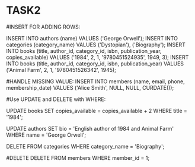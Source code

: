 # TASK2
#INSERT FOR ADDING ROWS:

INSERT INTO authors (name) VALUES ('George Orwell');
INSERT INTO categories (category_name) VALUES 
  ('Dystopian'),
  ('Biography');
  INSERT INTO books 
  (title, author_id, category_id, isbn, publication_year, copies_available)
VALUES 
  ('1984', 2, 1, '9780451524935', 1949, 3);
INSERT INTO books 
  (title, author_id, category_id, isbn, publication_year)
VALUES 
  ('Animal Farm', 2, 1, '9780451526342', 1945);

#HANDLE MISSING VALUE:
INSERT INTO members (name, email, phone, membership_date)
VALUES ('Alice Smith', NULL, NULL, CURDATE());


#Use UPDATE and DELETE with WHERE:

UPDATE books
SET copies_available = copies_available + 2
WHERE title = '1984';

UPDATE authors
SET bio = 'English author of 1984 and Animal Farm'
WHERE name = 'George Orwell';

DELETE FROM categories
WHERE category_name = 'Biography';


#DELETE
DELETE FROM members
WHERE member_id = 1;
